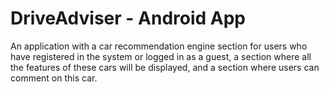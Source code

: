 # DriveAdviser - Android App
An application with a car recommendation engine section for users who have registered in the system or logged in as a guest, a section where all the features of these cars will be displayed, and a section where users can comment on this car.

